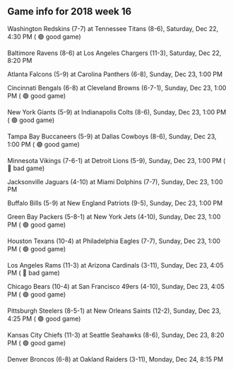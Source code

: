 ## Game info for 2018 week 16
Washington Redskins (7-7) at Tennessee Titans (8-6), Saturday, Dec 22, 4:30 PM (	:green_circle: good game)



Baltimore Ravens (8-6) at Los Angeles Chargers (11-3), Saturday, Dec 22, 8:20 PM



Atlanta Falcons (5-9) at Carolina Panthers (6-8), Sunday, Dec 23, 1:00 PM

Cincinnati Bengals (6-8) at Cleveland Browns (6-7-1), Sunday, Dec 23, 1:00 PM (	:green_circle: good game)

New York Giants (5-9) at Indianapolis Colts (8-6), Sunday, Dec 23, 1:00 PM (	:green_circle: good game)

Tampa Bay Buccaneers (5-9) at Dallas Cowboys (8-6), Sunday, Dec 23, 1:00 PM (	:green_circle: good game)

Minnesota Vikings (7-6-1) at Detroit Lions (5-9), Sunday, Dec 23, 1:00 PM (	:red_circle: bad game)

Jacksonville Jaguars (4-10) at Miami Dolphins (7-7), Sunday, Dec 23, 1:00 PM

Buffalo Bills (5-9) at New England Patriots (9-5), Sunday, Dec 23, 1:00 PM

Green Bay Packers (5-8-1) at New York Jets (4-10), Sunday, Dec 23, 1:00 PM (	:green_circle: good game)

Houston Texans (10-4) at Philadelphia Eagles (7-7), Sunday, Dec 23, 1:00 PM (	:green_circle: good game)



Los Angeles Rams (11-3) at Arizona Cardinals (3-11), Sunday, Dec 23, 4:05 PM (	:red_circle: bad game)

Chicago Bears (10-4) at San Francisco 49ers (4-10), Sunday, Dec 23, 4:05 PM (	:green_circle: good game)

Pittsburgh Steelers (8-5-1) at New Orleans Saints (12-2), Sunday, Dec 23, 4:25 PM (	:green_circle: good game)



Kansas City Chiefs (11-3) at Seattle Seahawks (8-6), Sunday, Dec 23, 8:20 PM (	:green_circle: good game)



Denver Broncos (6-8) at Oakland Raiders (3-11), Monday, Dec 24, 8:15 PM

